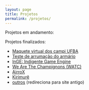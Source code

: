 ```yaml
---
layout: page
title: Projetos
permalink: /projetos/
---
```


Projetos em andamento:

<!-- - MineUFBA -->

Projetos finalizados:

- [Maquete virtual dos campi UFBA](maquete-ufba)
- [Teste de arrumação do armário](taa)
- [InGE: Indigente Game Engine](inge)
- [We Are The Champignons (WATC)](watc)
- [AirroX](airrox)
- [Kirimurê](kirimure)
- [outros](http://indigente.ufba.br/pt-br/projetos) (redireciona para site antigo)